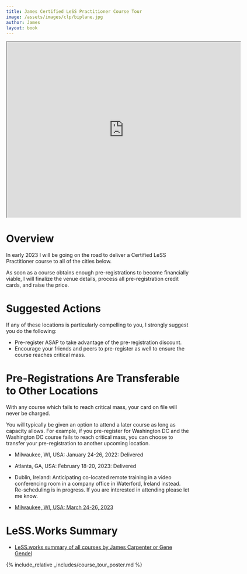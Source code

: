 ```yaml
---
title: James Certified LeSS Practitioner Course Tour
image: /assets/images/clp/biplane.jpg
author: James
layout: book
---
```


<iframe src="https://www.google.com/maps/d/u/1/embed?mid=1nxYLgN5db4bxOI3tqmcH5Zd6_WNwcLU&ehbc=2E312F" width="640" height="480"></iframe>

# Overview

In early 2023 I will be going on the road to deliver a Certified LeSS Practitioner course to all of the cities below.

As soon as a course obtains enough pre-registrations to become financially viable, I will finalize the venue details, process all pre-registration credit cards, and raise the price.

# Suggested Actions

If any of these locations is particularly compelling to you, I strongly suggest you do the following:
* Pre-register ASAP to take advantage of the pre-registration discount.
* Encourage your friends and peers to pre-register as well to ensure the course reaches critical mass.

# Pre-Registrations Are Transferable to Other Locations

With any course which fails to reach critical mass, your card on file will never be charged.

You will typically be given an option to attend a later course as long as capacity allows. For example, if you pre-register for Washington DC and the Washington DC course fails to reach critical mass, you can choose to transfer your pre-registration to another upcoming location.

* Milwaukee, WI, USA: January 24-26, 2022: Delivered

* Atlanta, GA, USA: February 18-20, 2023: Delivered

* Dublin, Ireland: Anticipating co-located remote training in a video conferencing room in a company office in Waterford, Ireland instead. Re-scheduling is in progress. If you are interested in attending please let me know.

* [Milwaukee, WI, USA: March 24-26, 2023]({{site.url}}{{site.baseurl}}/clp/milwaukee_weekend/)


# LeSS.Works Summary

* [LeSS.works summary of all courses by James Carpenter or Gene Gendel](https://less.works/course_filters/jamesandgene-34)

{% include_relative _includes/course_tour_poster.md %}

